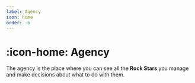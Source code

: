 ```yaml
---
label: Agency
icon: home
order: -6
---
```


# :icon-home: Agency

The agency is the place where you can see all the **Rock Stars** you manage and make decisions about what to do with them.
